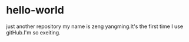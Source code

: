 # hello-world
just another repository
my name is zeng yangming.It's the first time I use gitHub.I'm so exeiting.
